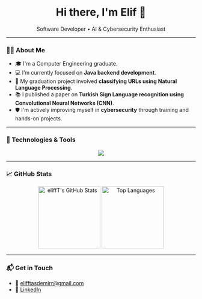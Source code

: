 

<!--
**eliffT/eliffT** is a ✨ _special_ ✨ repository because its `README.md` (this file) appears on your GitHub profile.

Here are some ideas to get you started:

- 🔭 I’m currently working on ...
-  ...
- 👯 I’m looking to collaborate on ...
- 🤔 I’m looking for help with ...
- 💬 Ask me about ...
 ...📫 How to reach me: 
- 😄 Pronouns: ...
- ⚡ Fun fact: ...
-->

<h1 align="center">Hi there, I'm Elif 👋</h1>

<p align="center">
  Software Developer • AI & Cybersecurity Enthusiast
</p>

---

### 👩‍💻 About Me

- 🎓 I'm a Computer Engineering graduate.
- 💻 I’m currently focused on **Java backend development**.
- 🤖 My graduation project involved **classifying URLs using Natural Language Processing**.
- 📚 I published a paper on **Turkish Sign Language recognition using Convolutional Neural Networks (CNN)**.
- 🛡️ I'm actively improving myself in **cybersecurity** through training and hands-on projects.

---

### 🚀 Technologies & Tools


<div align="center">
  
  <img src="https://skillicons.dev/icons?i=java,python,postgres,mongodb,git,linux,redis" />
  
</div>

---

### 📈 GitHub Stats

<p align="center">
  <img src="https://github-readme-stats.vercel.app/api?username=eliffT&show_icons=true&theme=radical" alt="eliffT's GitHub Stats" height="165">
  <img src="https://github-readme-stats.vercel.app/api/top-langs/?username=eliffT&layout=compact&theme=radical" alt="Top Languages" height="165">
</p>

---

### 📬 Get in Touch

- 📧 elifftasdemirr@gmail.com  
- 💼 [LinkedIn](https://www.linkedin.com/in/eliftasdemirr/)  
<!-- - 📝 [Portfolio or CV](https://example.com) -->


